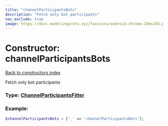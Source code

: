 ```yaml
---
title: "channelParticipantsBots"
description: "Fetch only bot participants"
nav_exclude: true
image: https://docs.madelineproto.xyz/favicons/android-chrome-256x256.png
---
```

# Constructor: channelParticipantsBots  
[Back to constructors index](/API_docs/constructors/index.md)



Fetch only bot participants




### Type: [ChannelParticipantsFilter](/API_docs/types/ChannelParticipantsFilter.md)


### Example:

```php
$channelParticipantsBots = ['_' => 'channelParticipantsBots'];
```  
